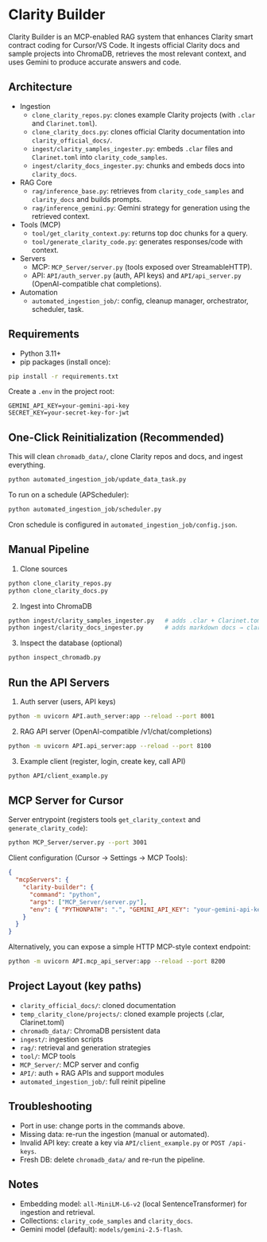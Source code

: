 # Clarity Builder

Clarity Builder is an MCP-enabled RAG system that enhances Clarity smart contract coding for Cursor/VS Code. It ingests official Clarity docs and sample projects into ChromaDB, retrieves the most relevant context, and uses Gemini to produce accurate answers and code.

## Architecture

- Ingestion
  - `clone_clarity_repos.py`: clones example Clarity projects (with `.clar` and `Clarinet.toml`).
  - `clone_clarity_docs.py`: clones official Clarity documentation into `clarity_official_docs/`.
  - `ingest/clarity_samples_ingester.py`: embeds `.clar` files and `Clarinet.toml` into `clarity_code_samples`.
  - `ingest/clarity_docs_ingester.py`: chunks and embeds docs into `clarity_docs`.
- RAG Core
  - `rag/inference_base.py`: retrieves from `clarity_code_samples` and `clarity_docs` and builds prompts.
  - `rag/inference_gemini.py`: Gemini strategy for generation using the retrieved context.
- Tools (MCP)
  - `tool/get_clarity_context.py`: returns top doc chunks for a query.
  - `tool/generate_clarity_code.py`: generates responses/code with context.
- Servers
  - MCP: `MCP_Server/server.py` (tools exposed over StreamableHTTP).
  - API: `API/auth_server.py` (auth, API keys) and `API/api_server.py` (OpenAI-compatible chat completions).
- Automation
  - `automated_ingestion_job/`: config, cleanup manager, orchestrator, scheduler, task.

## Requirements

- Python 3.11+
- pip packages (install once):

```bash
pip install -r requirements.txt
```

Create a `.env` in the project root:

```env
GEMINI_API_KEY=your-gemini-api-key
SECRET_KEY=your-secret-key-for-jwt
```

## One-Click Reinitialization (Recommended)

This will clean `chromadb_data/`, clone Clarity repos and docs, and ingest everything.

```bash
python automated_ingestion_job/update_data_task.py
```

To run on a schedule (APScheduler):

```bash
python automated_ingestion_job/scheduler.py
```

Cron schedule is configured in `automated_ingestion_job/config.json`.

## Manual Pipeline

1) Clone sources

```bash
python clone_clarity_repos.py
python clone_clarity_docs.py
```

2) Ingest into ChromaDB

```bash
python ingest/clarity_samples_ingester.py   # adds .clar + Clarinet.toml → clarity_code_samples
python ingest/clarity_docs_ingester.py      # adds markdown docs → clarity_docs
```

3) Inspect the database (optional)

```bash
python inspect_chromadb.py
```

## Run the API Servers

1) Auth server (users, API keys)

```bash
python -m uvicorn API.auth_server:app --reload --port 8001
```

2) RAG API server (OpenAI-compatible /v1/chat/completions)

```bash
python -m uvicorn API.api_server:app --reload --port 8100
```

3) Example client (register, login, create key, call API)

```bash
python API/client_example.py
```

## MCP Server for Cursor

Server entrypoint (registers tools `get_clarity_context` and `generate_clarity_code`):

```bash
python MCP_Server/server.py --port 3001
```

Client configuration (Cursor → Settings → MCP Tools):

```json
{
  "mcpServers": {
    "clarity-builder": {
      "command": "python",
      "args": ["MCP_Server/server.py"],
      "env": { "PYTHONPATH": ".", "GEMINI_API_KEY": "your-gemini-api-key" }
    }
  }
}
```

Alternatively, you can expose a simple HTTP MCP-style context endpoint:

```bash
python -m uvicorn API.mcp_api_server:app --reload --port 8200
```

## Project Layout (key paths)

- `clarity_official_docs/`: cloned documentation
- `temp_clarity_clone/projects/`: cloned example projects (.clar, Clarinet.toml)
- `chromadb_data/`: ChromaDB persistent data
- `ingest/`: ingestion scripts
- `rag/`: retrieval and generation strategies
- `tool/`: MCP tools
- `MCP_Server/`: MCP server and config
- `API/`: auth + RAG APIs and support modules
- `automated_ingestion_job/`: full reinit pipeline

## Troubleshooting

- Port in use: change ports in the commands above.
- Missing data: re-run the ingestion (manual or automated).
- Invalid API key: create a key via `API/client_example.py` or `POST /api-keys`.
- Fresh DB: delete `chromadb_data/` and re-run the pipeline.

## Notes

- Embedding model: `all-MiniLM-L6-v2` (local SentenceTransformer) for ingestion and retrieval.
- Collections: `clarity_code_samples` and `clarity_docs`.
- Gemini model (default): `models/gemini-2.5-flash`.
